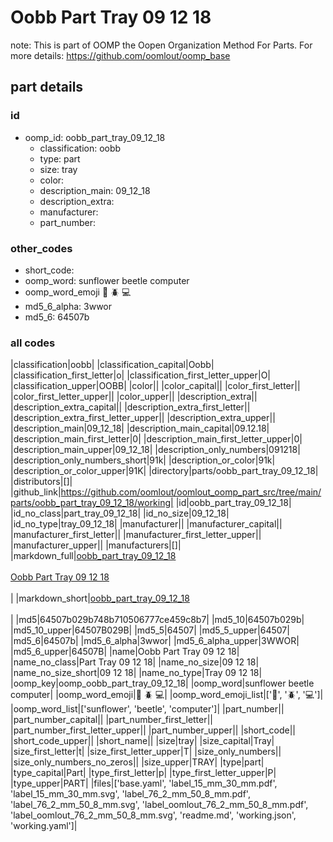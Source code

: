 # Oobb Part Tray 09 12 18  

note: This is part of OOMP the Oopen Organization Method For Parts. For more details: https://github.com/oomlout/oomp_base

##  part details





### id
* oomp_id: oobb_part_tray_09_12_18
  * classification: oobb
  * type: part
  * size: tray
  * color: 
  * description_main: 09_12_18
  * description_extra: 
  * manufacturer: 
  * part_number: 

### other_codes
* short_code: 
* oomp_word: sunflower beetle computer
* oomp_word_emoji :sunflower: :beetle: :computer:
* md5_6_alpha: 3wwor
* md5_6: 64507b

### all codes 
|classification|oobb|
|classification_capital|Oobb|
|classification_first_letter|o|
|classification_first_letter_upper|O|
|classification_upper|OOBB|
|color||
|color_capital||
|color_first_letter||
|color_first_letter_upper||
|color_upper||
|description_extra||
|description_extra_capital||
|description_extra_first_letter||
|description_extra_first_letter_upper||
|description_extra_upper||
|description_main|09_12_18|
|description_main_capital|09.12.18|
|description_main_first_letter|0|
|description_main_first_letter_upper|0|
|description_main_upper|09_12_18|
|description_only_numbers|091218|
|description_only_numbers_short|91k|
|description_or_color|91k|
|description_or_color_upper|91K|
|directory|parts/oobb_part_tray_09_12_18|
|distributors|[]|
|github_link|https://github.com/oomlout/oomlout_oomp_part_src/tree/main/parts/oobb_part_tray_09_12_18/working|
|id|oobb_part_tray_09_12_18|
|id_no_class|part_tray_09_12_18|
|id_no_size|09_12_18|
|id_no_type|tray_09_12_18|
|manufacturer||
|manufacturer_capital||
|manufacturer_first_letter||
|manufacturer_first_letter_upper||
|manufacturer_upper||
|manufacturers|[]|
|markdown_full|[oobb_part_tray_09_12_18](https://github.com/oomlout/oomlout_oomp_part_src/tree/main/parts/oobb_part_tray_09_12_18/working)<br>[](https://github.com/oomlout/oomlout_oomp_part_src/tree/main/parts/oobb_part_tray_09_12_18/working)<br>[Oobb Part Tray 09 12 18](https://github.com/oomlout/oomlout_oomp_part_src/tree/main/parts/oobb_part_tray_09_12_18/working)<br><br>|
|markdown_short|[oobb_part_tray_09_12_18](https://github.com/oomlout/oomlout_oomp_part_src/tree/main/parts/oobb_part_tray_09_12_18/working)<br><br>|
|md5|64507b029b748b710506777ce459c8b7|
|md5_10|64507b029b|
|md5_10_upper|64507B029B|
|md5_5|64507|
|md5_5_upper|64507|
|md5_6|64507b|
|md5_6_alpha|3wwor|
|md5_6_alpha_upper|3WWOR|
|md5_6_upper|64507B|
|name|Oobb Part Tray 09 12 18|
|name_no_class|Part Tray 09 12 18|
|name_no_size|09 12 18|
|name_no_size_short|09 12 18|
|name_no_type|Tray 09 12 18|
|oomp_key|oomp_oobb_part_tray_09_12_18|
|oomp_word|sunflower beetle computer|
|oomp_word_emoji|:sunflower: :beetle: :computer:|
|oomp_word_emoji_list|[':sunflower:', ':beetle:', ':computer:']|
|oomp_word_list|['sunflower', 'beetle', 'computer']|
|part_number||
|part_number_capital||
|part_number_first_letter||
|part_number_first_letter_upper||
|part_number_upper||
|short_code||
|short_code_upper||
|short_name||
|size|tray|
|size_capital|Tray|
|size_first_letter|t|
|size_first_letter_upper|T|
|size_only_numbers||
|size_only_numbers_no_zeros||
|size_upper|TRAY|
|type|part|
|type_capital|Part|
|type_first_letter|p|
|type_first_letter_upper|P|
|type_upper|PART|
|files|['base.yaml', 'label_15_mm_30_mm.pdf', 'label_15_mm_30_mm.svg', 'label_76_2_mm_50_8_mm.pdf', 'label_76_2_mm_50_8_mm.svg', 'label_oomlout_76_2_mm_50_8_mm.pdf', 'label_oomlout_76_2_mm_50_8_mm.svg', 'readme.md', 'working.json', 'working.yaml']|
